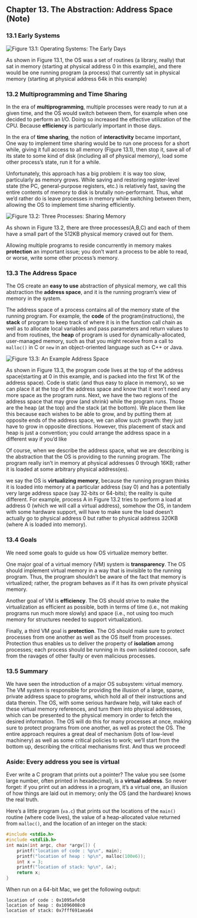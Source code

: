 ## Chapter 13. The Abstraction: Address Space (Note)

### 13.1 Early Systems

![Figure 13.1: Operating Systems: The Early Days](./fig/13-1.png)

As shown in Figure 13.1, the OS was a set of routines (a library, really) that sat in memory (starting at physical address 0 in this example), and there would be one running program (a process) that currently sat in physical memory (starting at physical address 64k in this example)

### 13.2 Multiprogramming and Time Sharing

In the era of **multiprogramming**, multiple processes were ready to run at a given time, and the OS would switch between them, for example when one decided to perform an I/O. Doing so increased the effective utilization of the CPU. Because **efficiency** is particularly important in those days.

In the era of **time sharing**, the notion of **interactivity** became important, One way to implement time sharing would be to run one process for a short while, giving it full access to all memory (Figure 13.1), then stop it, save all of its state to some kind of disk (including all of physical memory), load some other process’s state, run it for a while.

Unfortunately, this approach has a big problem: it is way too slow, particularly as memory grows. While saving and restoring register-level state (the PC, general-purpose registers, etc.) is relatively fast, saving the entire contents of memory to disk is brutally non-performant. Thus, what we’d rather do is leave processes in memory while switching between them, allowing the OS to implement time sharing efficiently. 

![Figure 13.2: Three Processes: Sharing Memory](./fig/13-2.png)

As shown in Figure 13.2, there are three processes(A,B,C) and each of them have a small part of the 512KB physical memory craved out for them.

Allowing multiple programs to reside concurrently in memory makes **protection** an important issue;  you don’t want a process to be able to read, or worse, write some other process’s memory.

### 13.3 The Address Space

The OS create an **easy to use** abstraction of physical memory, we call this abstraction the **address space**, and it is the running program’s view of memory in the system.

The address space of a process contains all of the memory state of the running program. For example, the **code** of the program(instructions), the **stack** of program to keep track of where it is in the function call chain as well as to allocate local variables and pass parameters and return values to and from routines, the **heap** of program is used for dynamically-allocated, user-managed memory, such as that you might receive from a call to `malloc()` in C or `new` in an object-oriented language such as C++ or Java. 

![Figure 13.3: An Example Address Space](./fig/13-3.png)

As shown in Figure 13.3, the program code lives at the top of the address space(starting at 0 in this example, and is packed into the first 1K of the address space). Code is static (and thus easy to place in memory),  so we can place it at the top of the address space and know that it won’t need any more space as the program runs. Next, we have the two regions of the address space that may grow (and shrink) while the program runs. Those are the heap (at the top) and the stack (at the bottom). We place them like this because each wishes to be able to grow, and by putting them at opposite ends of the address space, we can allow such growth: they just have to grow in opposite directions.  However, this placement of stack and heap is just a convention; you could arrange the address space in a different way if you’d like 

Of course, when we describe the address space, what we are describing is the abstraction that the OS is providing to the running program. The program really isn’t in memory at physical addresses 0 through 16KB; rather it is loaded at some arbitrary physical address(es).

we say the OS is **virtualizing memory**, because the running program thinks it is loaded into memory at a particular address (say 0) and has a potentially very large address space (say 32-bits or 64-bits); the reality is quite different. For example, process A in Figure 13.2 tries to perform a load at address 0 (which we will call a virtual address), somehow the OS, in tandem with some hardware support, will have to make sure the load doesn’t actually go to physical address 0 but rather to physical address 320KB (where A is loaded into memory).

### 13.4 Goals

We need some goals to guide us how OS virtualize memory better. 

One major goal of a virtual memory (VM) system is **transparency**. The OS should implement virtual memory in a way that is invisible to the running program. Thus, the program shouldn’t be aware of the fact that memory is virtualized; rather, the program behaves as if it has its own private physical memory. 

Another goal of VM is **efficiency**. The OS should strive to make the virtualization as efficient as possible, both in terms of time (i.e., not making programs run much more slowly) and space (i.e., not using too much memory for structures needed to support virtualization).

Finally,  a third VM goal is **protection**. The OS should make sure to protect processes from one another as well as the OS itself from processes. Protection thus enables us to deliver the property of **isolation** among processes; each process should be running in its own isolated cocoon, safe from the ravages of other faulty or even malicious processes.

### 13.5 Summary

We have seen the introduction of a major OS subsystem: virtual memory. The VM system is responsible for providing the illusion of a large, sparse, private address space to programs, which hold all of their instructions and data therein. The OS, with some serious hardware help, will take each of these virtual memory references, and turn them into physical addresses, which can be presented to the physical memory in order to fetch the desired information. The OS will do this for many processes at once, making sure to protect programs from one another, as well as protect the OS. The entire approach requires a great deal of mechanism (lots of low-level machinery) as well as some critical policies to work; we’ll start from the bottom up, describing the critical mechanisms first. And thus we proceed!

### Aside: Every address you see is virtual

Ever write a C program that prints out a pointer? The value you see (some large number, often printed in hexadecimal), is a **virtual address**. So never forget: if you print out an address in a program, it’s a virtual one, an illusion of how things are laid out in memory; only the OS (and the hardware) knows the real truth.

Here’s a little program (`va.c`) that prints out the locations of the `main()` routine (where code lives), the value of a heap-allocated value returned from `malloc()`, and the location of an integer on the stack:

```c
#include <stdio.h>
#include <stdlib.h>
int main(int argc, char *argv[]) {
    printf("location of code : %p\n", main);
    printf("location of heap : %p\n", malloc(100e6));
    int x = 3;
    printf("location of stack: %p\n", &x);
    return x;
}
```

When run on a 64-bit Mac, we get the following output:

```
location of code : 0x1095afe50
location of heap : 0x1096008c0
location of stack: 0x7fff691aea64
```
